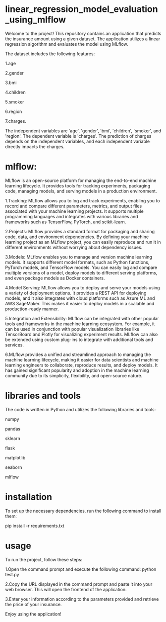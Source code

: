 # linear_regression_model_evaluation_using_mlflow
Welcome to the project! This repository contains an application that predicts the insurance amount using a given dataset. The application utilizes a linear regression algorithm and evaluates the model using MLflow.

The dataset includes the following features:

1.age

2.gender

3.bmi

4.children

5.smoker

6.region

7.charges.

The independent variables are 'age', 'gender', 'bmi', 'children', 'smoker', and 'region'. The dependent variable is 'charges'. The prediction of charges depends on the independent variables, and each independent variable directly impacts the charges.

# mlflow:
MLflow is an open-source platform for managing the end-to-end machine learning lifecycle. It provides tools for tracking experiments, packaging code, managing models, and serving models in a production environment.

1.Tracking: MLflow allows you to log and track experiments, enabling you to record and compare different parameters, metrics, and output files associated with your machine learning projects. It supports multiple programming languages and integrates with various libraries and frameworks such as TensorFlow, PyTorch, and scikit-learn.

2.Projects: MLflow provides a standard format for packaging and sharing code, data, and environment dependencies. By defining your machine learning project as an MLflow project, you can easily reproduce and run it in different environments without worrying about dependency issues.

3.Models: MLflow enables you to manage and version machine learning models. It supports different model formats, such as Python functions, PyTorch models, and TensorFlow models. You can easily log and compare multiple versions of a model, deploy models to different serving platforms, and even package models as Docker containers.

4.Model Serving: MLflow allows you to deploy and serve your models using a variety of deployment options. It provides a REST API for deploying models, and it also integrates with cloud platforms such as Azure ML and AWS SageMaker. This makes it easier to deploy models in a scalable and production-ready manner.

5.Integration and Extensibility: MLflow can be integrated with other popular tools and frameworks in the machine learning ecosystem. For example, it can be used in conjunction with popular visualization libraries like TensorBoard and Plotly for visualizing experiment results. MLflow can also be extended using custom plug-ins to integrate with additional tools and services.

6.MLflow provides a unified and streamlined approach to managing the machine learning lifecycle, making it easier for data scientists and machine learning engineers to collaborate, reproduce results, and deploy models. It has gained significant popularity and adoption in the machine learning community due to its simplicity, flexibility, and open-source nature.

# libraries and tools
The code is written in Python and utilizes the following libraries and tools:

numpy

pandas

sklearn

flask

matplotlib

seaborn

mlflow

# installation
To set up the necessary dependencies, run the following command to install them:

pip install -r requirements.txt

# usage
To run the project, follow these steps:

1.Open the command prompt and execute the following command: python test.py

2.Copy the URL displayed in the command prompt and paste it into your web browser. This will open the frontend of the application.

3.Enter your information according to the parameters provided and retrieve the price of your insurance.

Enjoy using the application!
